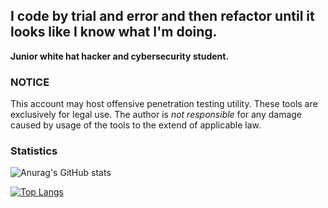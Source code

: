 ## I code by trial and error and then refactor until it looks like I know what I'm doing.</h3>

**Junior white hat hacker and cybersecurity student.**

### NOTICE

This account may host offensive penetration testing utility.
These tools are exclusively for legal use.
The author is *not responsible* for any damage caused by usage of the tools to the extend of applicable law.

### Statistics

![Anurag's GitHub stats](https://github-readme-stats.vercel.app/api?username=B1TC0R3&show_icons=true&theme=great-gatsby)


[![Top Langs](https://github-readme-stats.vercel.app/api/top-langs/?username=B1TC0R3&exclude_repo=dotfiles,WSem&theme=great-gatsby)](https://github.com/anuraghazra/github-readme-stats)
